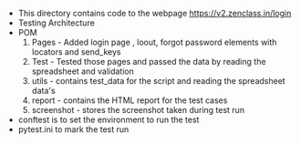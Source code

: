 * This directory contains code to the webpage https://v2.zenclass.in/login
* Testing Architecture
* POM
  1. Pages - Added login page , loout, forgot password elements with locators and send_keys
  2. Test - Tested those pages and passed the data by reading the spreadsheet and validation
  3. utils - contains test_data for the script and reading the spreadsheet data's
  4. report - contains the HTML report for the test cases
  5. screenshot - stores the screenshot taken during test run
* conftest is to set the environment to run the test
* pytest.ini to mark the test run
